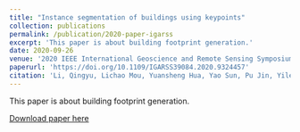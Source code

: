 ```yaml
---
title: "Instance segmentation of buildings using keypoints"
collection: publications
permalink: /publication/2020-paper-igarss
excerpt: 'This paper is about building footprint generation.'
date: 2020-09-26
venue: '2020 IEEE International Geoscience and Remote Sensing Symposium'
paperurl: 'https://doi.org/10.1109/IGARSS39084.2020.9324457'
citation: 'Li, Qingyu, Lichao Mou, Yuansheng Hua, Yao Sun, Pu Jin, Yilei Shi, and Xiao Xiang Zhu. "Instance segmentation of buildings using keypoints." In IGARSS 2020-2020 IEEE International Geoscience and Remote Sensing Symposium, pp. 1452-1455. IEEE, 2020.'
---
```

This paper is about building footprint generation.

[Download paper here](https://github.com/lqycrystal/qingyuli.github.io/tree/main/files/2020-paper-igarss.pdf)
